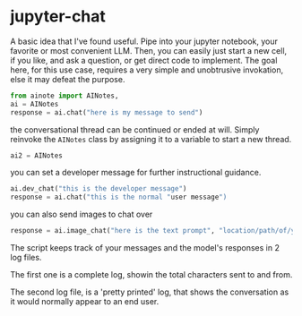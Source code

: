 # jupyter-chat

A basic idea that I've found useful.
Pipe into your jupyter notebook, your favorite or most convenient LLM.
Then, you can easily just start a new cell, if you like, and ask a question, or get direct code to implement.
The goal here, for this use case, requires a very simple and unobtrusive invokation, else it may defeat the purpose.

```python
from ainote import AINotes, 
ai = AINotes
response = ai.chat("here is my message to send")
```

the conversational thread can be continued or ended at will.
Simply reinvoke the `AINotes` class by assigning it to a variable to start a new thread.

```python
ai2 = AINotes
```

you can set a developer message for further instructional guidance.

```python
ai.dev_chat("this is the developer message")
response = ai.chat("this is the normal "user message")
```

you can also send images to chat over

```python
response = ai.image_chat("here is the text prompt", "location/path/of/your/image.jpeg")
```

The script keeps track of your messages and the model's responses in 2 log files.

The first one is a complete log, showin the total characters sent to and from.

The second log file, is a 'pretty printed' log, that shows the conversation as it would normally appear to an end user.





